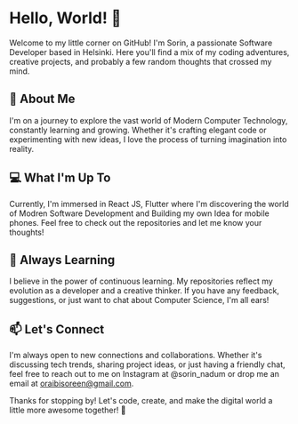 # Hello, World! 👋
Welcome to my little corner on GitHub! I'm Sorin, a passionate Software Developer based in Helsinki. Here you'll find a mix of my coding adventures, creative projects, and probably a few random thoughts that crossed my mind.

## 🚀 About Me
I'm on a journey to explore the vast world of Modern Computer Technology, constantly learning and growing. Whether it's crafting elegant code or experimenting with new ideas, I love the process of turning imagination into reality.

## 💻 What I'm Up To
Currently, I'm immersed in React JS, Flutter where I'm discovering the world of Modren Software Development and Building my own Idea for mobile phones. Feel free to check out the repositories and let me know your thoughts!

## 🌱 Always Learning
I believe in the power of continuous learning. My repositories reflect my evolution as a developer and a creative thinker. If you have any feedback, suggestions, or just want to chat about Computer Science, I'm all ears!

## 📫 Let's Connect
I'm always open to new connections and collaborations. Whether it's discussing tech trends, sharing project ideas, or just having a friendly chat, feel free to reach out to me on Instagram at @sorin_nadum or drop me an email at oraibisoreen@gmail.com.

Thanks for stopping by! Let's code, create, and make the digital world a little more awesome together! 🚀
